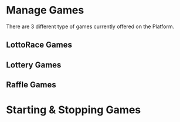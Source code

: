 <!-- TITLE: Games -->
<!-- SUBTITLE: A quick summary of Games -->

# Manage Games

There are 3 different type of games currently offered on the Platform.

## LottoRace Games

## Lottery Games

## Raffle Games

# Starting & Stopping Games



